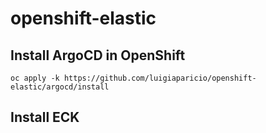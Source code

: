 # openshift-elastic


## Install ArgoCD in OpenShift

    oc apply -k https://github.com/luigiaparicio/openshift-elastic/argocd/install
    
## Install ECK

    
